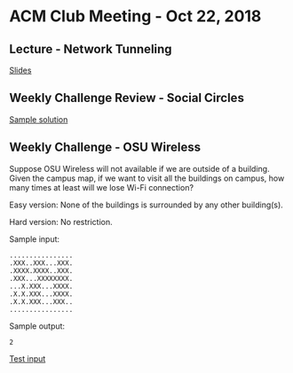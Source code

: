ACM Club Meeting - Oct 22, 2018
===

Lecture - Network Tunneling
---

[Slides](Network-Tunneling.pdf)

Weekly Challenge Review - Social Circles
---

[Sample solution](Social-Circles.java)

Weekly Challenge - OSU Wireless
---

Suppose OSU Wireless will not available if we are outside of a building. Given the campus map, if we want to visit all the buildings on campus, how many times at least will we lose Wi-Fi connection?

Easy version: None of the buildings is surrounded by any other building(s).

Hard version: No restriction.

Sample input:

```
................
.XXX..XXX...XXX.
.XXXX.XXXX..XXX.
.XXX...XXXXXXXX.
...X.XXX...XXXX.
.X.X.XXX...XXXX.
.X.X.XXX...XXX..
................
```

Sample output:

```
2
```

[Test input](OSU-Wireless.in)
